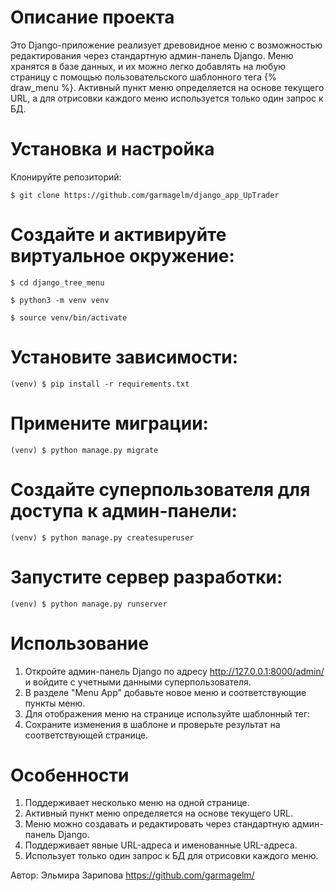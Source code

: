 # Описание проекта

Это Django-приложение реализует древовидное меню с возможностью редактирования через стандартную админ-панель Django.
Меню хранятся в базе данных, и их можно легко добавлять на любую страницу с помощью пользовательского шаблонного тега {% draw_menu %}.
Активный пункт меню определяется на основе текущего URL, а для отрисовки каждого меню используется только один запрос к БД.

# Установка и настройка

Клонируйте репозиторий:

`$ git clone https://github.com/garmagelm/django_app_UpTrader`

# Создайте и активируйте виртуальное окружение:

`$ cd django_tree_menu`

`$ python3 -m venv venv`

`$ source venv/bin/activate`

# Установите зависимости:

`(venv) $ pip install -r requirements.txt`

# Примените миграции:

`(venv) $ python manage.py migrate`

# Создайте суперпользователя для доступа к админ-панели:

`(venv) $ python manage.py createsuperuser`

# Запустите сервер разработки:

`(venv) $ python manage.py runserver`


# Использование

1) Откройте админ-панель Django по адресу http://127.0.0.1:8000/admin/ и войдите с учетными данными суперпользователя.
2) В разделе "Menu App" добавьте новое меню и соответствующие пункты меню.
3) Для отображения меню на странице используйте шаблонный тег:
4) Сохраните изменения в шаблоне и проверьте результат на соответствующей странице.

# Особенности

1) Поддерживает несколько меню на одной странице.
2) Активный пункт меню определяется на основе текущего URL.
3) Меню можно создавать и редактировать через стандартную админ-панель Django.
4) Поддерживает явные URL-адреса и именованные URL-адреса.
5) Использует только один запрос к БД для отрисовки каждого меню.


Автор: Эльмира Зарипова https://github.com/garmagelm/
